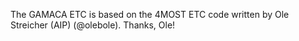 The GAMACA ETC is based on the 4MOST ETC code written by Ole Streicher (AIP) (@olebole). Thanks, Ole!
